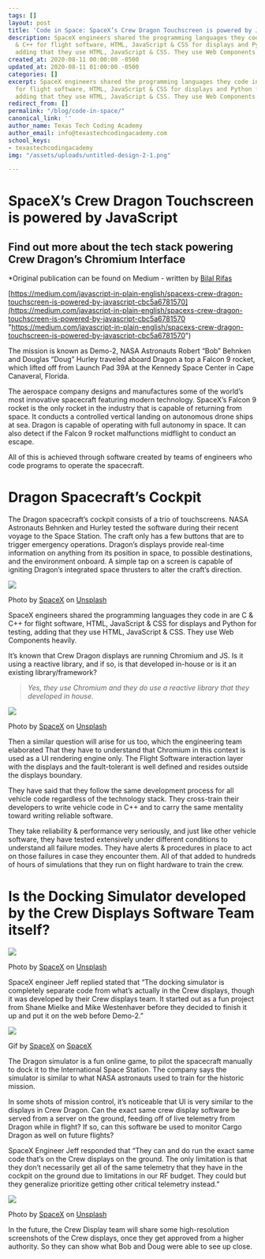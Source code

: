 ```yaml
---
tags: []
layout: post
title: 'Code in Space: SpaceX’s Crew Dragon Touchscreen is powered by JavaScript'
description: SpaceX engineers shared the programming languages they code in are C
  & C++ for flight software, HTML, JavaScript & CSS for displays and Python for testing,
  adding that they use HTML, JavaScript & CSS. They use Web Components heavily.
created_at: 2020-08-11 00:00:00 -0500
updated_at: 2020-08-11 01:00:00 -0500
categories: []
excerpt: SpaceX engineers shared the programming languages they code in are C & C++
  for flight software, HTML, JavaScript & CSS for displays and Python for testing,
  adding that they use HTML, JavaScript & CSS. They use Web Components heavily.
redirect_from: []
permalink: "/blog/code-in-space/"
canonical_link: ''
author_name: Texas Tech Coding Academy
author_email: info@texastechcodingacademy.com
school_keys:
- texastechcodingacademy
img: "/assets/uploads/untitled-design-2-1.png"

---
```

# SpaceX’s Crew Dragon Touchscreen is powered by JavaScript

## Find out more about the tech stack powering Crew Dragon’s Chromium Interface

\*Original publication can be found on Medium - written by [Bilal Rifas](https://medium.com/@bilal.rifas?source=post_page-----cbc5a6781570----------------------)

[https://medium.com/javascript-in-plain-english/spacexs-crew-dragon-touchscreen-is-powered-by-javascript-cbc5a6781570](https://medium.com/javascript-in-plain-english/spacexs-crew-dragon-touchscreen-is-powered-by-javascript-cbc5a6781570 "https://medium.com/javascript-in-plain-english/spacexs-crew-dragon-touchscreen-is-powered-by-javascript-cbc5a6781570")

The mission is known as Demo-2, NASA Astronauts Robert “Bob” Behnken and Douglas “Doug” Hurley traveled aboard Dragon a top a Falcon 9 rocket, which lifted off from Launch Pad 39A at the Kennedy Space Center in Cape Canaveral, Florida.

The aerospace company designs and manufactures some of the world’s most innovative spacecraft featuring modern technology. SpaceX’s Falcon 9 rocket is the only rocket in the industry that is capable of returning from space. It conducts a controlled vertical landing on autonomous drone ships at sea. Dragon is capable of operating with full autonomy in space. It can also detect if the Falcon 9 rocket malfunctions midflight to conduct an escape.

All of this is achieved through software created by teams of engineers who code programs to operate the spacecraft.

# Dragon Spacecraft’s Cockpit

The Dragon spacecraft’s cockpit consists of a trio of touchscreens. NASA Astronauts Behnken and Hurley tested the software during their recent voyage to the Space Station. The craft only has a few buttons that are to trigger emergency operations. Dragon’s displays provide real-time information on anything from its position in space, to possible destinations, and the environment onboard. A simple tap on a screen is capable of igniting Dragon’s integrated space thrusters to alter the craft’s direction.

![](/assets/uploads/space1.png)

Photo by [SpaceX](https://unsplash.com/@spacex?utm_source=medium&utm_medium=referral) on [Unsplash](https://unsplash.com/?utm_source=medium&utm_medium=referral)

SpaceX engineers shared the programming languages they code in are C & C++ for flight software, HTML, JavaScript & CSS for displays and Python for testing, adding that they use HTML, JavaScript & CSS. They use Web Components heavily.

It’s known that Crew Dragon displays are running Chromium and JS. Is it using a reactive library, and if so, is that developed in-house or is it an existing library/framework?

> _Yes, they use Chromium and they do use a reactive library that they developed in house._

![](/assets/uploads/space2.jpeg)

Photo by [SpaceX](https://unsplash.com/@spacex?utm_source=medium&utm_medium=referral) on [Unsplash](https://unsplash.com/?utm_source=medium&utm_medium=referral)

Then a similar question will arise for us too, which the engineering team elaborated That they have to understand that Chromium in this context is used as a UI rendering engine only. The Flight Software interaction layer with the displays and the fault-tolerant is well defined and resides outside the displays boundary.

They have said that they follow the same development process for all vehicle code regardless of the technology stack. They cross-train their developers to write vehicle code in C++ and to carry the same mentality toward writing reliable software.

They take reliability & performance very seriously, and just like other vehicle software, they have tested extensively under different conditions to understand all failure modes. They have alerts & procedures in place to act on those failures in case they encounter them. All of that added to hundreds of hours of simulations that they run on flight hardware to train the crew.

# Is the Docking Simulator developed by the Crew Displays Software Team itself?

![](/assets/uploads/space3.jpeg)

Photo by [SpaceX](https://unsplash.com/@spacex?utm_source=medium&utm_medium=referral) on [Unsplash](https://unsplash.com/?utm_source=medium&utm_medium=referral)

SpaceX engineer Jeff replied stated that “The docking simulator is completely separate code from what’s actually in the Crew displays, though it was developed by their Crew displays team. It started out as a fun project from Shane Mielke and Mike Westenhaver before they decided to finish it up and put it on the web before Demo-2.”

![](/assets/uploads/space4.gif)

Gif by [SpaceX](https://www.spacex.com/) on [SpaceX](https://www.spacex.com/)

The Dragon simulator is a fun online game, to pilot the spacecraft manually to dock it to the International Space Station. The company says the simulator is similar to what NASA astronauts used to train for the historic mission.

In some shots of mission control, it’s noticeable that UI is very similar to the displays in Crew Dragon. Can the exact same crew display software be served from a server on the ground, feeding off of live telemetry from Dragon while in flight? If so, can this software be used to monitor Cargo Dragon as well on future flights?

SpaceX Engineer Jeff responded that “They can and do run the exact same code that’s on the Crew displays on the ground. The only limitation is that they don’t necessarily get all of the same telemetry that they have in the cockpit on the ground due to limitations in our RF budget. They could but they generalize prioritize getting other critical telemetry instead.”

![](/assets/uploads/space5.jpeg)

Photo by [SpaceX](https://unsplash.com/@spacex?utm_source=medium&utm_medium=referral) on [Unsplash](https://unsplash.com/?utm_source=medium&utm_medium=referral)

In the future, the Crew Display team will share some high-resolution screenshots of the Crew displays, once they get approved from a higher authority. So they can show what Bob and Doug were able to see up close.